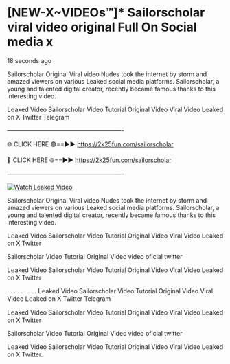 # [NEW-X~VIDEOs™]* Sailorscholar viral video original Full On Social media x

18 seconds ago

Sailorscholar Original Viral video Nudes took the internet by storm and amazed viewers on various Leaked social media platforms. Sailorscholar, a young and talented digital creator, recently became famous thanks to this interesting video.

L𝚎aked Video Sailorscholar Video Tutorial Original Video Viral Video L𝚎aked on X Twitter Telegram

———————————————————-

🌐 CLICK HERE 🟢==►► https://2k25fun.com/sailorscholar

🔴 CLICK HERE 🌐==►► https://2k25fun.com/sailorscholar

———————————————————-

[![Watch Leaked Video](https://miro.medium.com/v2/resize:fit:828/format:webp/1*cilzJN44JGOrTw9NJCrNHA.gif "Watch Leaked Video")](https://2k25fun.com/sailorscholar)

Sailorscholar Original Viral video Nudes took the internet by storm and amazed viewers on various Leaked social media platforms. Sailorscholar, a young and talented digital creator, recently became famous thanks to this interesting video.

L𝚎aked Video Sailorscholar Video Tutorial Original Video Viral Video L𝚎aked on X Twitter

Sailorscholar Video Tutorial Original Video video oficial twitter

L𝚎aked Video Sailorscholar Video Tutorial Original Video Viral Video L𝚎aked on X Twitter

. . . . . . . . . L𝚎aked Video Sailorscholar Video Tutorial Original Video Viral Video L𝚎aked on X Twitter Telegram

L𝚎aked Video Sailorscholar Video Tutorial Original Video Viral Video L𝚎aked on X Twitter

Sailorscholar Video Tutorial Original Video video oficial twitter

L𝚎aked Video Sailorscholar Video Tutorial Original Video Viral Video L𝚎aked on X Twitter.